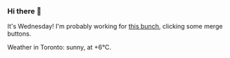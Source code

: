 ### Hi there :wave:

It's Wednesday! I'm probably working for [this bunch](https://github.com/kohofinancial), clicking some merge buttons.

Weather in Toronto: sunny, at +6°C.
